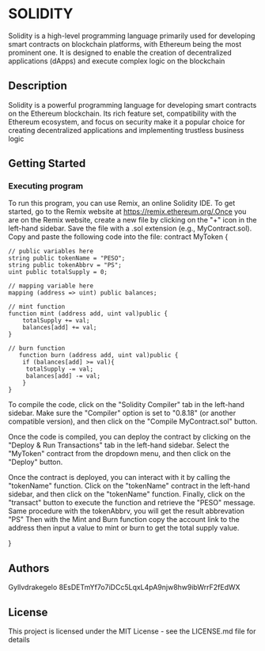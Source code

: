 # SOLIDITY

Solidity is a high-level programming language primarily used for developing smart contracts on blockchain platforms, with Ethereum being the most prominent one. It is designed to enable the creation of decentralized applications (dApps) and execute complex logic on the blockchain

## Description

Solidity is a powerful programming language for developing smart contracts on the Ethereum blockchain. Its rich feature set, compatibility with the Ethereum ecosystem, and focus on security make it a popular choice for creating decentralized applications and implementing trustless business logic

## Getting Started



### Executing program
To run this program, you can use Remix, an online Solidity IDE. To get started, go to the Remix website at https://remix.ethereum.org/.Once you are on the Remix website, create a new file by clicking on the "+" icon in the left-hand sidebar. Save the file with a .sol extension (e.g., MyContract.sol). Copy and paste the following code into the file:
contract MyToken {

    // public variables here
    string public tokenName = "PESO";
    string public tokenAbbrv = "PS";
    uint public totalSupply = 0;

    // mapping variable here
    mapping (address => uint) public balances;

    // mint function
    function mint (address add, uint val)public {
        totalSupply += val;
        balances[add] += val;
    }

    // burn function
       function burn (address add, uint val)public {
        if (balances[add] >= val){
         totalSupply -= val;
         balances[add] -= val;
        }
    }

To compile the code, click on the "Solidity Compiler" tab in the left-hand sidebar. Make sure the "Compiler" option is set to "0.8.18" (or another compatible version), and then click on the "Compile MyContract.sol" button.

Once the code is compiled, you can deploy the contract by clicking on the "Deploy & Run Transactions" tab in the left-hand sidebar. Select the "MyToken" contract from the dropdown menu, and then click on the "Deploy" button.

Once the contract is deployed, you can interact with it by calling the "tokenName" function. Click on the "tokenName" contract in the left-hand sidebar, and then click on the "tokenName" function. Finally, click on the "transact" button to execute the function and retrieve the "PESO" message. Same procedure with the tokenAbbrv, you will get the result abbrevation "PS"
Then with the Mint and Burn function copy the account link to the address then input a value to mint or burn to get the total supply value.



}

## Authors

Gyllvdrakegelo
8EsDETmYf7o7iDCc5LqxL4pA9njw8hw9ibWrrF2fEdWX

## License

This project is licensed under the MIT License - see the LICENSE.md file for details
